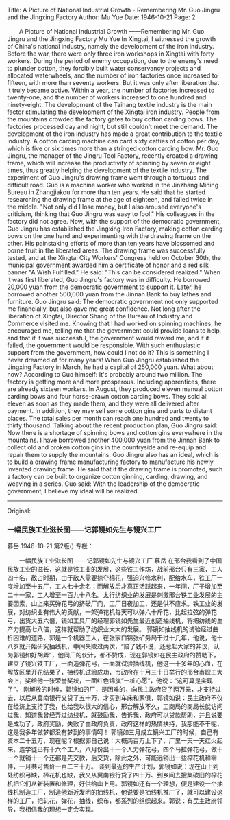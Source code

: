 Title: A Picture of National Industrial Growth - Remembering Mr. Guo Jingru and the Jingxing Factory
Author: Mu Yue
Date: 1946-10-21
Page: 2

　　A Picture of National Industrial Growth
    ——Remembering Mr. Guo Jingru and the Jingxing Factory
    Mu Yue
    In Xingtai, I witnessed the growth of China's national industry, namely the development of the iron industry. Before the war, there were only three iron workshops in Xingtai with forty workers. During the period of enemy occupation, due to the enemy's need to plunder cotton, they forcibly built water conservancy projects and allocated waterwheels, and the number of iron factories once increased to fifteen, with more than seventy workers. But it was only after liberation that it truly became active. Within a year, the number of factories increased to twenty-one, and the number of workers increased to one hundred and ninety-eight. The development of the Taihang textile industry is the main factor stimulating the development of the Xingtai iron industry. People from the mountains crowded the factory gates to buy cotton carding bows. The factories processed day and night, but still couldn't meet the demand. The development of the iron industry has made a great contribution to the textile industry. A cotton carding machine can card sixty catties of cotton per day, which is five or six times more than a stringed cotton carding bow. Mr. Guo Jingru, the manager of the Jingru Tool Factory, recently created a drawing frame, which will increase the productivity of spinning by seven or eight times, thus greatly helping the development of the textile industry.
    The experiment of Guo Jingru's drawing frame went through a tortuous and difficult road. Guo is a machine worker who worked in the Jinzhang Mining Bureau in Zhangjiakou for more than ten years. He said that he started researching the drawing frame at the age of eighteen, and failed twice in the middle. "Not only did I lose money, but I also aroused everyone's criticism, thinking that Guo Jingru was easy to fool." His colleagues in the factory did not agree. Now, with the support of the democratic government, Guo Jingru has established the Jingxing Iron Factory, making cotton carding bows on the one hand and experimenting with the drawing frame on the other. His painstaking efforts of more than ten years have blossomed and borne fruit in the liberated areas. The drawing frame was successfully tested, and at the Xingtai City Workers' Congress held on October 30th, the municipal government awarded him a certificate of honor and a red silk banner "A Wish Fulfilled." He said: "This can be considered realized."
    When it was first liberated, Guo Jingru's factory was in difficulty. He borrowed 20,000 yuan from the democratic government to support it. Later, he borrowed another 500,000 yuan from the Jinnan Bank to buy lathes and furniture. Guo Jingru said: The democratic government not only supported me financially, but also gave me great confidence. Not long after the liberation of Xingtai, Director Shang of the Bureau of Industry and Commerce visited me. Knowing that I had worked on spinning machines, he encouraged me, telling me that the government could provide loans to help, and that if it was successful, the government would reward me, and if it failed, the government would be responsible. With such enthusiastic support from the government, how could I not do it? This is something I never dreamed of for many years!
    When Guo Jingru established the Jingxing Factory in March, he had a capital of 250,000 yuan. What about now? According to Guo himself: It's probably around two million. The factory is getting more and more prosperous. Including apprentices, there are already sixteen workers. In August, they produced eleven manual cotton carding bows and four horse-drawn cotton carding bows. They sold all eleven as soon as they made them, and they were all delivered after payment. In addition, they may sell some cotton gins and parts to distant places. The total sales per month can reach one hundred and twenty to thirty thousand.
    Talking about the recent production plan, Guo Jingru said: Now there is a shortage of spinning bows and cotton gins everywhere in the mountains. I have borrowed another 400,000 yuan from the Jinnan Bank to collect old and broken cotton gins in the countryside and re-equip and repair them to supply the mountains. Guo Jingru also has an ideal, which is to build a drawing frame manufacturing factory to manufacture his newly invented drawing frame. He said that if the drawing frame is promoted, such a factory can be built to organize cotton ginning, carding, drawing, and weaving in a series. Guo said: With the leadership of the democratic government, I believe my ideal will be realized.



<hr /> 

Original: 


### 一幅民族工业滋长图——记郭镜如先生与镜兴工厂
慕岳
1946-10-21
第2版()
专栏：

　　一幅民族工业滋长图
    ——记郭镜如先生与镜兴工厂
    慕岳
    在邢台我看到了中国民族工业的滋长，这就是铁工业的发展，这些铁工作坊，战前邢台只有三家，工人四十名，敌占时期，由于敌人需要掠夺棉花，强迫兴修水利，配给水车，铁工厂一度增加至十五厂，工人七十余名；而解放后才真正活跃起来，一年间，厂子增加至二十一家，工人增至一百九十八名。太行纺织业的发展是刺激邢台铁工业发展的主要因素，山上来买弹花弓的挤破厂门，工厂日夜加工，还是供不应求。铁工业的发展，对纺织业有伟大的贡献，一架弹花机每天可以弹六十斤花，比起拉弦的弹花弓，出货大五六倍，镜如工具厂的经理郭镜如先生最近创造抽线机，将把纺线的生产力提高七八倍，这样就帮助了纺织业大大的发展。
    郭镜如抽线机的试验经过曲折困难的道路，郭是一个机器工人，在张家口锦张矿务局干过十几年，他说，他十八岁就开始研究抽线机，中间失败过两次，“赔了钱不说，还惹起大家的非议，认为郭镜如好胡弄”，他同厂的伙计，都不赞成，现在郭镜如在民主政府的赞助下，建立了镜兴铁工厂，一面造弹花弓，一面就试验抽线机，他这一十多年的心血，在解放区里开花结果了，抽线机试验成功，市政府在十月三十日举行的邢台市职工大会上，奖给他一张荣誉奖状，一面红色锦旗“一桩心愿”，他说：“这可算是实现了”。
    刚解放的时候，郭镜如的厂，是困难的，向民主政府贷了两万元，才支持过去，以后从冀南银行又贷了五十万，才买到车床和家俱，郭镜如说：民主政府不仅在经济上支持了我，也给我以很大的信心，邢台解放不久，工商局的商局长就访问过我，知道我曾经弄过纺线机，就鼓励我，告诉我，政府可以贷款帮助，并且说要是成功了，政府奖励，失败了由政府负责，政府这样的热情扶持，我那能不干呢，这是我多年做梦都没有梦到的事情呵！
    郭镜如三月成立镜兴工厂的时候，自己有资本二十五万，现在呢？根据郭自己说：大概两百万上下了，厂里一天一天红火起来，连学徒已有十六个工人，八月份出十一个人力弹花弓，四个马拉弹花弓，做十一个就销十一个还都是先交款，后交货，除此之外，可能远销出一些榨花机和零件，一月共可售价一百二三十万。
    谈到最近的生产计划，郭镜如说：现在山上到处纺织弓缺，榨花机也缺，我又从冀南银行贷了四十万、到乡间去搜集破旧的榨花机把它们从新装置和修理，好供给山上用。郭镜如还有一个理想，便是建设一个抽线机制造工厂，制造他新近发明的抽线机，他说要是抽线机推广了，就可以建设这样的工厂，把轧花，弹花，抽线，织布，都系列的组织起来。郭说：有民主政府领导，我相信我的理想一定会实现。
